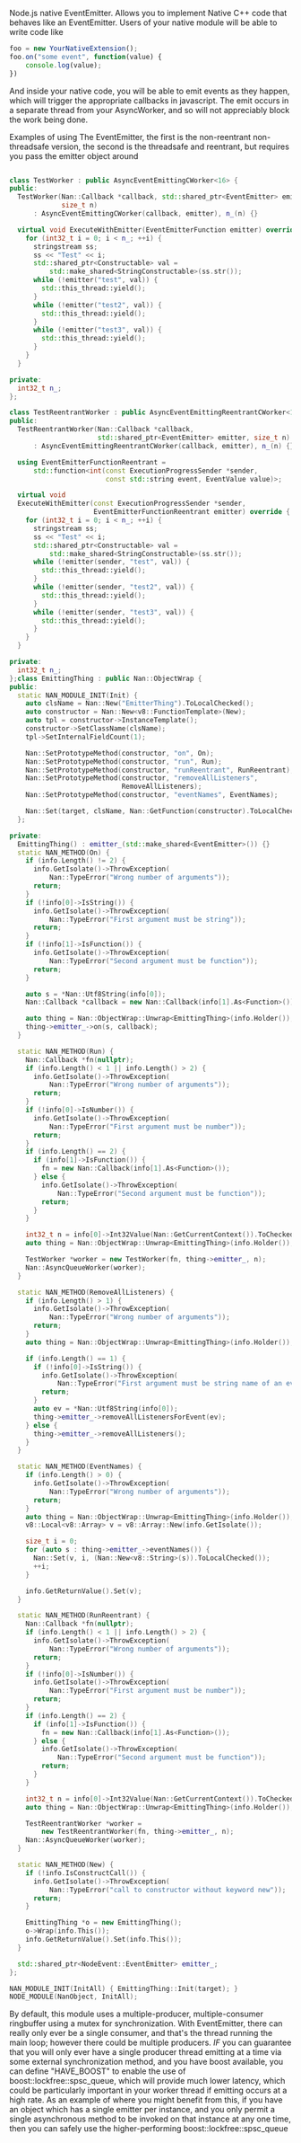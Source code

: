 Node.js native EventEmitter. Allows you to implement Native C++ code that
behaves like an EventEmitter. Users of your native module will be able to write
code like 

```javascript
foo = new YourNativeExtension();
foo.on("some event", function(value) {
	console.log(value);
})
```

And inside your native code, you will be able to emit events as they happen,
which will trigger the appropriate callbacks in javascript. The emit occurs in
a separate thread from your AsyncWorker, and so will not appreciably block the
work being done.

Examples of using The EventEmitter, the first is the non-reentrant
non-threadsafe version, the second is the threadsafe and reentrant, but
requires you pass the emitter object around

```c++

class TestWorker : public AsyncEventEmittingCWorker<16> {
public:
  TestWorker(Nan::Callback *callback, std::shared_ptr<EventEmitter> emitter,
             size_t n)
      : AsyncEventEmittingCWorker(callback, emitter), n_(n) {}

  virtual void ExecuteWithEmitter(EventEmitterFunction emitter) override {
    for (int32_t i = 0; i < n_; ++i) {
      stringstream ss;
      ss << "Test" << i;
      std::shared_ptr<Constructable> val =
          std::make_shared<StringConstructable>(ss.str());
      while (!emitter("test", val)) {
        std::this_thread::yield();
      }
      while (!emitter("test2", val)) {
        std::this_thread::yield();
      }
      while (!emitter("test3", val)) {
        std::this_thread::yield();
      }
    }
  }

private:
  int32_t n_;
};

class TestReentrantWorker : public AsyncEventEmittingReentrantCWorker<16> {
public:
  TestReentrantWorker(Nan::Callback *callback,
                      std::shared_ptr<EventEmitter> emitter, size_t n)
      : AsyncEventEmittingReentrantCWorker(callback, emitter), n_(n) {}

  using EventEmitterFunctionReentrant =
      std::function<int(const ExecutionProgressSender *sender,
                        const std::string event, EventValue value)>;

  virtual void
  ExecuteWithEmitter(const ExecutionProgressSender *sender,
                     EventEmitterFunctionReentrant emitter) override {
    for (int32_t i = 0; i < n_; ++i) {
      stringstream ss;
      ss << "Test" << i;
      std::shared_ptr<Constructable> val =
          std::make_shared<StringConstructable>(ss.str());
      while (!emitter(sender, "test", val)) {
        std::this_thread::yield();
      }
      while (!emitter(sender, "test2", val)) {
        std::this_thread::yield();
      }
      while (!emitter(sender, "test3", val)) {
        std::this_thread::yield();
      }
    }
  }

private:
  int32_t n_;
};class EmittingThing : public Nan::ObjectWrap {
public:
  static NAN_MODULE_INIT(Init) {
    auto clsName = Nan::New("EmitterThing").ToLocalChecked();
    auto constructor = Nan::New<v8::FunctionTemplate>(New);
    auto tpl = constructor->InstanceTemplate();
    constructor->SetClassName(clsName);
    tpl->SetInternalFieldCount(1);

    Nan::SetPrototypeMethod(constructor, "on", On);
    Nan::SetPrototypeMethod(constructor, "run", Run);
    Nan::SetPrototypeMethod(constructor, "runReentrant", RunReentrant);
    Nan::SetPrototypeMethod(constructor, "removeAllListeners",
                            RemoveAllListeners);
    Nan::SetPrototypeMethod(constructor, "eventNames", EventNames);

    Nan::Set(target, clsName, Nan::GetFunction(constructor).ToLocalChecked());
  };

private:
  EmittingThing() : emitter_(std::make_shared<EventEmitter>()) {}
  static NAN_METHOD(On) {
    if (info.Length() != 2) {
      info.GetIsolate()->ThrowException(
          Nan::TypeError("Wrong number of arguments"));
      return;
    }
    if (!info[0]->IsString()) {
      info.GetIsolate()->ThrowException(
          Nan::TypeError("First argument must be string"));
      return;
    }
    if (!info[1]->IsFunction()) {
      info.GetIsolate()->ThrowException(
          Nan::TypeError("Second argument must be function"));
      return;
    }

    auto s = *Nan::Utf8String(info[0]);
    Nan::Callback *callback = new Nan::Callback(info[1].As<Function>());

    auto thing = Nan::ObjectWrap::Unwrap<EmittingThing>(info.Holder());
    thing->emitter_->on(s, callback);
  }

  static NAN_METHOD(Run) {
    Nan::Callback *fn(nullptr);
    if (info.Length() < 1 || info.Length() > 2) {
      info.GetIsolate()->ThrowException(
          Nan::TypeError("Wrong number of arguments"));
      return;
    }
    if (!info[0]->IsNumber()) {
      info.GetIsolate()->ThrowException(
          Nan::TypeError("First argument must be number"));
      return;
    }
    if (info.Length() == 2) {
      if (info[1]->IsFunction()) {
        fn = new Nan::Callback(info[1].As<Function>());
      } else {
        info.GetIsolate()->ThrowException(
            Nan::TypeError("Second argument must be function"));
        return;
      }
    }

    int32_t n = info[0]->Int32Value(Nan::GetCurrentContext()).ToChecked();
    auto thing = Nan::ObjectWrap::Unwrap<EmittingThing>(info.Holder());

    TestWorker *worker = new TestWorker(fn, thing->emitter_, n);
    Nan::AsyncQueueWorker(worker);
  }

  static NAN_METHOD(RemoveAllListeners) {
    if (info.Length() > 1) {
      info.GetIsolate()->ThrowException(
          Nan::TypeError("Wrong number of arguments"));
      return;
    }
    auto thing = Nan::ObjectWrap::Unwrap<EmittingThing>(info.Holder());

    if (info.Length() == 1) {
      if (!info[0]->IsString()) {
        info.GetIsolate()->ThrowException(
            Nan::TypeError("First argument must be string name of an event"));
        return;
      }
      auto ev = *Nan::Utf8String(info[0]);
      thing->emitter_->removeAllListenersForEvent(ev);
    } else {
      thing->emitter_->removeAllListeners();
    }
  }

  static NAN_METHOD(EventNames) {
    if (info.Length() > 0) {
      info.GetIsolate()->ThrowException(
          Nan::TypeError("Wrong number of arguments"));
      return;
    }
    auto thing = Nan::ObjectWrap::Unwrap<EmittingThing>(info.Holder());
    v8::Local<v8::Array> v = v8::Array::New(info.GetIsolate());

    size_t i = 0;
    for (auto s : thing->emitter_->eventNames()) {
      Nan::Set(v, i, (Nan::New<v8::String>(s)).ToLocalChecked());
      ++i;
    }

    info.GetReturnValue().Set(v);
  }

  static NAN_METHOD(RunReentrant) {
    Nan::Callback *fn(nullptr);
    if (info.Length() < 1 || info.Length() > 2) {
      info.GetIsolate()->ThrowException(
          Nan::TypeError("Wrong number of arguments"));
      return;
    }
    if (!info[0]->IsNumber()) {
      info.GetIsolate()->ThrowException(
          Nan::TypeError("First argument must be number"));
      return;
    }
    if (info.Length() == 2) {
      if (info[1]->IsFunction()) {
        fn = new Nan::Callback(info[1].As<Function>());
      } else {
        info.GetIsolate()->ThrowException(
            Nan::TypeError("Second argument must be function"));
        return;
      }
    }

    int32_t n = info[0]->Int32Value(Nan::GetCurrentContext()).ToChecked();
    auto thing = Nan::ObjectWrap::Unwrap<EmittingThing>(info.Holder());

    TestReentrantWorker *worker =
        new TestReentrantWorker(fn, thing->emitter_, n);
    Nan::AsyncQueueWorker(worker);
  }

  static NAN_METHOD(New) {
    if (!info.IsConstructCall()) {
      info.GetIsolate()->ThrowException(
          Nan::TypeError("call to constructor without keyword new"));
      return;
    }

    EmittingThing *o = new EmittingThing();
    o->Wrap(info.This());
    info.GetReturnValue().Set(info.This());
  }

  std::shared_ptr<NodeEvent::EventEmitter> emitter_;
};

NAN_MODULE_INIT(InitAll) { EmittingThing::Init(target); }
NODE_MODULE(NanObject, InitAll);

```

By default, this module uses a multiple-producer, multiple-consumer ringbuffer
using a mutex for synchronization. With EventEmitter, there can really only
ever be a single consumer, and that's the thread running the main loop; however
there could be multiple producers. *IF* you can guarantee that you will only
ever have a single producer thread emitting at a time via some external
synchronization method, and you have boost available, you can define
"HAVE_BOOST" to enable the use of boost::lockfree::spsc_queue, which will
provide much lower latency, which could be particularly important in your
worker thread if emitting occurs at a high rate. As an example of where you
might benefit from this, if you have an object which has a single emitter per
instance, and you only permit a single asynchronous method to be invoked on
that instance at any one time, then you can safely use the higher-performing
boost::lockfree::spsc_queue 

